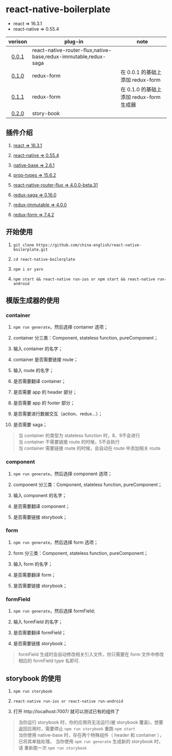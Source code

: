 react-native-boilerplate
=======

* react => 16.3.1
* react-native => 0.55.4

|verison|plug-in|note|
|:---:|---|---|
|[0.0.1](https://github.com/china-english/react-native-boilerplate/releases/tag/0.0.1)|react-native-router-flux,native-base,redux-immutable,redux-saga| |
|[0.1.0](https://github.com/china-english/react-native-boilerplate/releases/tag/0.1.0)|redux-form| 在 0.0.1 的基础上添加 redux-form|
|[0.1.1](https://github.com/china-english/react-native-boilerplate/releases/tag/0.1.1)|redux-form| 在 0.1.0 的基础上添加 redux-form 生成器|
|[0.2.0](https://github.com/china-english/react-native-boilerplate/releases/tag/0.2.0)|story-book| |


插件介绍
--------

1. [react => 16.3.1](https://5b05c94e0733d530fd1fafe0--reactjs.netlify.com/docs/hello-world.html)

2. [react-native => 0.55.4](https://facebook.github.io/react-native/docs/0.55/getting-started.html)

3. [native-base => 2.6.1](https://docs.nativebase.io/Components.html#Components)

4. [prop-types => 15.6.2](https://github.com/facebook/prop-types)

5. [react-native-router-flux => 4.0.0-beta.31](https://github.com/aksonov/react-native-router-flux)

6. [redux-saga => 0.16.0](https://redux-saga.js.org/)

7. [redux-immutable => 4.0.0](https://github.com/gajus/redux-immutable)

8. [redux-form => 7.4.2](https://redux-form.com/7.4.2/examples/)

开始使用
-------

1. ```git clone https://github.com/china-english/react-native-boilerplate.git```

2. ```cd react-native-boilerplate```

3. ```npm i or yarn```

4. ```npm start && react-native run-ios or npm start && react-native run-android```

模版生成器的使用
---------
### container

  1. ```npm run generate```，然后选择 container 选项；

  2. container 分三类：Component, stateless function, pureComponent；

  3. 输入 container 的名字；

  4. container 是否需要链接 route；

  5. 输入 route 的名字；

  6. 是否需要翻译 container；

  7. 是否需要 app 的 header 部分；

  8. 是否需要 app 的 footer 部分；

  9. 是否需要进行数据交互（action、redux...）；

  10. 是否需要 saga；

  > 当 container 的类型为 stateless function 时，8、9不会进行 <br/>
  > 当 container 不需要链接 route 的时候，5不会执行<br/>
  > 当 container 需要链接 route 的时候，会自动在 route 中添加相关 route

### component

  1. ```npm run generate```，然后选择 component 选项；

  2. component 分三类：Component, stateless function, pureComponent；

  3. 输入 component 的名字；

  4. 是否需要翻译 component；

  5. 是否需要链接 storybook；


### form

  1. ```npm run generate```，然后选择 form 选项；

  2. form 分三类：Component, stateless function, pureComponent；

  3. 输入 form 的名字；

  4. 是否需要翻译 form；

  5. 是否需要链接 storybook；


### formField

  1. ```npm run generate```，然后选择 formField;

  2. 输入 formField 的名字；

  3. 是否需要翻译 formField；

  4. 是否需要链接 storybook；

  > formField 生成时会自动修改相关引入文件，你只需要在 form 文件中修改相应的 formField type 名即可.


storybook 的使用
-------

1. ```npm run storybook```

2. ```react-native run-ios or react-native run-android```

3. 打开 http://localhost:7007/ 就可以测试已有的组件了

> 当你运行 storybook 时，你的应用将无法运行(被 storybook 覆盖)，想要返回应用时，需要停止 ```npm run storybook``` 重跑 ```npm start``` <br />
> 当你使用 native-base 时，存在两个特殊组件（ header 和 container ），已将其单独处理。
> 当你使用 ```npm run generate``` 生成新的 storybook 时，请 重新跑一次 ```npm run storybook```
